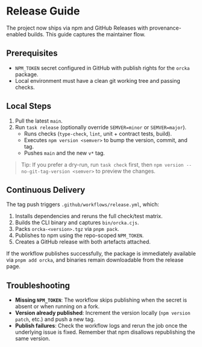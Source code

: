# Release Guide

The project now ships via npm and GitHub Releases with provenance-enabled builds. This guide captures the maintainer flow.

## Prerequisites

- `NPM_TOKEN` secret configured in GitHub with publish rights for the `orcka` package.
- Local environment must have a clean git working tree and passing checks.

## Local Steps

1. Pull the latest `main`.
2. Run `task release` (optionally override `SEMVER=minor` or `SEMVER=major`).
   - Runs checks (`type-check`, `lint`, unit + contract tests, build).
   - Executes `npm version <semver>` to bump the version, commit, and tag.
   - Pushes `main` and the new `v*` tag.

> Tip: If you prefer a dry-run, run `task check` first, then `npm version --no-git-tag-version <semver>` to preview the changes.

## Continuous Delivery

The tag push triggers `.github/workflows/release.yml`, which:

1. Installs dependencies and reruns the full check/test matrix.
2. Builds the CLI binary and captures `bin/orcka.cjs`.
3. Packs `orcka-<version>.tgz` via `pnpm pack`.
4. Publishes to npm using the repo-scoped `NPM_TOKEN`.
5. Creates a GitHub release with both artefacts attached.

If the workflow publishes successfully, the package is immediately available via `pnpm add orcka`, and binaries remain downloadable from the release page.

## Troubleshooting

- **Missing `NPM_TOKEN`**: The workflow skips publishing when the secret is absent or when running on a fork.
- **Version already published**: Increment the version locally (`npm version patch`, etc.) and push a new tag.
- **Publish failures**: Check the workflow logs and rerun the job once the underlying issue is fixed. Remember that npm disallows republishing the same version.
